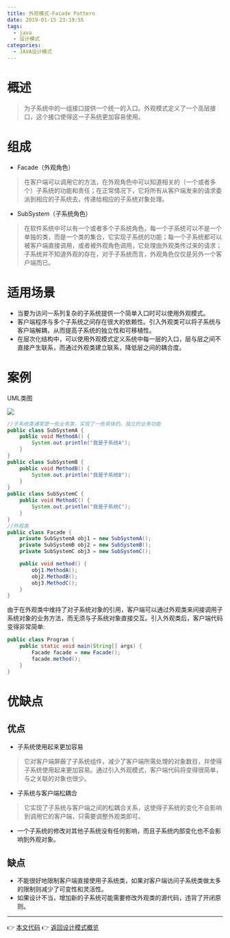 ```yaml
---
title: 外观模式-Facade Pattern
date: 2019-01-15 23:19:55
tags:
  - java
  - 设计模式
categories: 
  - JAVA设计模式
---
```


# 概述
> 为子系统中的一组接口提供一个统一的入口。外观模式定义了一个高层接口，这个接口使得这一子系统更加容易使用。

<!-- more -->

# 组成

- Facade（外观角色）
> 在客户端可以调用它的方法，在外观角色中可以知道相关的（一个或者多个）子系统的功能和责任；在正常情况下，它将所有从客户端发来的请求委派到相应的子系统去，传递给相应的子系统对象处理。
- SubSystem（子系统角色）
> 在软件系统中可以有一个或者多个子系统角色，每一个子系统可以不是一个单独的类，而是一个类的集合，它实现子系统的功能；每一个子系统都可以被客户端直接调用，或者被外观角色调用，它处理由外观类传过来的请求；子系统并不知道外观的存在，对于子系统而言，外观角色仅仅是另外一个客户端而已。

# 适用场景

- 当要为访问一系列复杂的子系统提供一个简单入口时可以使用外观模式。
- 客户端程序与多个子系统之间存在很大的依赖性。引入外观类可以将子系统与客户端解耦，从而提高子系统的独立性和可移植性。
- 在层次化结构中，可以使用外观模式定义系统中每一层的入口，层与层之间不直接产生联系，而通过外观类建立联系，降低层之间的耦合度。

# 案例

UML类图

![](https://i.imgur.com/pitBuDK.png)

```java
//子系统类通常是一些业务类，实现了一些具体的、独立的业务功能
public class SubSystemA {
    public void MethodA() {
        System.out.println("我是子系统A");
    }
}
public class SubSystemB {
    public void MethodB() {
        System.out.println("我是子系统B");
    }
}
public class SubSystemC {
    public void MethodC() {
        System.out.println("我是子系统C");
    }
}
//外观类
public class Facade {
    private SubSystemA obj1 = new SubSystemA();
    private SubSystemB obj2 = new SubSystemB();
    private SubSystemC obj3 = new SubSystemC();

    public void method() {
        obj1.MethodA();
        obj2.MethodB();
        obj3.MethodC();
    }
}
```

由于在外观类中维持了对子系统对象的引用，客户端可以通过外观类来间接调用子系统对象的业务方法，而无须与子系统对象直接交互。引入外观类后，客户端代码变得非常简单:

```java
public class Program {
    public static void main(String[] args) {
        Facade facade = new Facade();
        facade.method();
    }
}
```

# 优缺点

## 优点

- 子系统使用起来更加容易
> 它对客户端屏蔽了子系统组件，减少了客户端所需处理的对象数目，并使得子系统使用起来更加容易。通过引入外观模式，客户端代码将变得很简单，与之关联的对象也很少。
- 子系统与客户端松耦合
> 它实现了子系统与客户端之间的松耦合关系，这使得子系统的变化不会影响到调用它的客户端，只需要调整外观类即可。
- 一个子系统的修改对其他子系统没有任何影响，而且子系统内部变化也不会影响到外观对象。

## 缺点

- 不能很好地限制客户端直接使用子系统类，如果对客户端访问子系统类做太多的限制则减少了可变性和灵活性。
- 如果设计不当，增加新的子系统可能需要修改外观类的源代码，违背了开闭原则。

---
👉 [本文代码](https://github.com/gcdd1993/java-design-pattern/tree/master/src/main/java/facadePattern)
👉 [返回设计模式概览](../../设计模式概览)